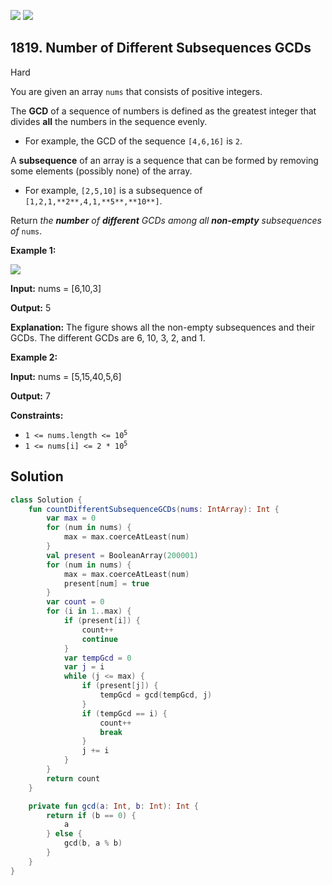 [![](https://img.shields.io/github/stars/javadev/LeetCode-in-Kotlin?label=Stars&style=flat-square)](https://github.com/javadev/LeetCode-in-Kotlin)
[![](https://img.shields.io/github/forks/javadev/LeetCode-in-Kotlin?label=Fork%20me%20on%20GitHub%20&style=flat-square)](https://github.com/javadev/LeetCode-in-Kotlin/fork)

## 1819\. Number of Different Subsequences GCDs

Hard

You are given an array `nums` that consists of positive integers.

The **GCD** of a sequence of numbers is defined as the greatest integer that divides **all** the numbers in the sequence evenly.

*   For example, the GCD of the sequence `[4,6,16]` is `2`.

A **subsequence** of an array is a sequence that can be formed by removing some elements (possibly none) of the array.

*   For example, `[2,5,10]` is a subsequence of `[1,2,1,**2**,4,1,**5**,**10**]`.

Return _the **number** of **different** GCDs among all **non-empty** subsequences of_ `nums`.

**Example 1:**

![](https://assets.leetcode.com/uploads/2021/03/17/image-1.png)

**Input:** nums = [6,10,3]

**Output:** 5

**Explanation:** The figure shows all the non-empty subsequences and their GCDs. The different GCDs are 6, 10, 3, 2, and 1.

**Example 2:**

**Input:** nums = [5,15,40,5,6]

**Output:** 7

**Constraints:**

*   <code>1 <= nums.length <= 10<sup>5</sup></code>
*   <code>1 <= nums[i] <= 2 * 10<sup>5</sup></code>

## Solution

```kotlin
class Solution {
    fun countDifferentSubsequenceGCDs(nums: IntArray): Int {
        var max = 0
        for (num in nums) {
            max = max.coerceAtLeast(num)
        }
        val present = BooleanArray(200001)
        for (num in nums) {
            max = max.coerceAtLeast(num)
            present[num] = true
        }
        var count = 0
        for (i in 1..max) {
            if (present[i]) {
                count++
                continue
            }
            var tempGcd = 0
            var j = i
            while (j <= max) {
                if (present[j]) {
                    tempGcd = gcd(tempGcd, j)
                }
                if (tempGcd == i) {
                    count++
                    break
                }
                j += i
            }
        }
        return count
    }

    private fun gcd(a: Int, b: Int): Int {
        return if (b == 0) {
            a
        } else {
            gcd(b, a % b)
        }
    }
}
```